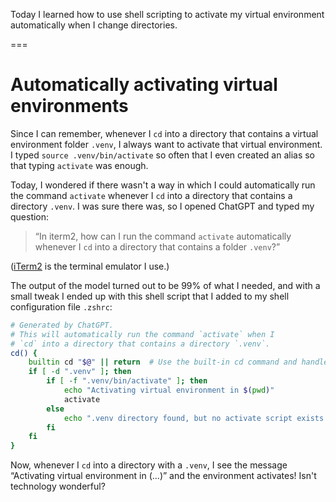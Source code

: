 Today I learned how to use shell scripting to activate my virtual environment automatically when I change directories.

===


# Automatically activating virtual environments

Since I can remember, whenever I `cd` into a directory that contains a virtual environment folder `.venv`, I always want to activate that virtual environment.
I typed `source .venv/bin/activate` so often that I even created an alias so that typing `activate` was enough.

Today, I wondered if there wasn't a way in which I could automatically run the command `activate` whenever I `cd` into a directory that contains a directory `.venv`.
I was sure there was, so I opened ChatGPT and typed my question:

 > “In iterm2, how can I run the command `activate` automatically whenever I `cd` into a directory that contains a folder `.venv`?”

([iTerm2](https://iterm2.com/index.html) is the terminal emulator I use.)

The output of the model turned out to be 99% of what I needed, and with a small tweak I ended up with this shell script that I added to my shell configuration file `.zshrc`:

```zsh
# Generated by ChatGPT.
# This will automatically run the command `activate` when I
# `cd` into a directory that contains a directory `.venv`.
cd() {
    builtin cd "$@" || return  # Use the built-in cd command and handle errors
    if [ -d ".venv" ]; then
        if [ -f ".venv/bin/activate" ]; then
            echo "Activating virtual environment in $(pwd)"
            activate
        else
            echo ".venv directory found, but no activate script exists."
        fi
    fi
}
```

Now, whenever I `cd` into a directory with a `.venv`, I see the message “Activating virtual environment in (...)” and the environment activates!
Isn't technology wonderful?
